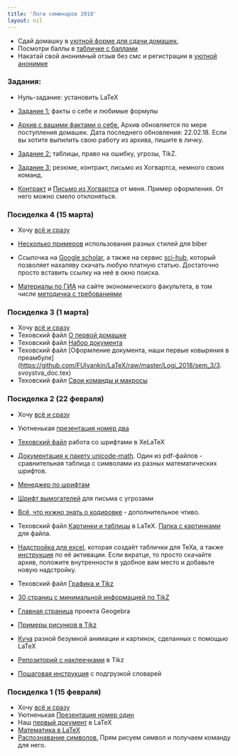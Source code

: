 ```yaml
---
title: 'Логи семинаров 2018'
layout: nil
---
```


* Сдай домашку в [уютной форме для сдачи домашек](https://docs.google.com/forms/d/1NeXvF2TvweifjkZCqfyUoEI4A_TwswzSTEzgSPH6ZPU/edit),  
* Посмотри баллы в [табличке с баллами](https://docs.google.com/spreadsheets/d/e/2PACX-1vRoFWrV3934rZdc_FRMEcnEXw4zwvIwg9JIcJMex4uXz2eI5GSwBtNIc9s8XgON5yFzXu3PddwYFg7T/pubhtml?gid=1636038328&single=true)
* Накатай свой анонимный отзыв без смс и регистрации в [уютной анонимке](https://docs.google.com/forms/d/e/1FAIpQLSfn77YbXk-hwept85Tu4y4ZZs5rtCK0kzJDeCRP08Y1_5v3dw/viewform)

### Задания:

* Нуль-задание: установить LaTeX
* [Задание 1:](https://github.com/FUlyankin/LaTeX/raw/master/Logi_2018/Homework_2018/hw1.pdf) факты о себе и любимые формулы
* [Архив с вашими фактами о себе.](https://github.com/FUlyankin/LaTeX/raw/master/Logi_2018/Done_homework/HW_1.zip) Архив обновляется по мере поступления домашек. Дата последнего обновления: 22.02.18. Если вы хотите выпилить свою работу из архива, пишите в личку.

* [Задание 2:](https://github.com/FUlyankin/LaTeX/raw/master/Logi_2018/Homework_2018/hw2.pdf) таблицы, право на ошибку, угрозы, TikZ.

* [Задание 3:](https://github.com/FUlyankin/LaTeX/raw/master/Logi_2018/Homework_2018/hw3.pdf) резюме, контракт, письмо из Хогвартса, немного своих команд.
* [Контракт](https://github.com/FUlyankin/LaTeX/blob/master/Logi_2017%20(old_materials)/Canonical_hw/Филя/contract.pdf) и [Письмо из Хогвартса](https://github.com/FUlyankin/LaTeX/blob/master/Logi_2017%20(old_materials)/Canonical_hw/Филя/hogwarts.pdf) от меня. Пример оформления. От него можно смело отклоняться.


### Посиделка 4 (15 марта)
* Хочу [всё и сразу](https://raw.githubusercontent.com/FUlyankin/LaTeX/master/Logi_2018/sem_4/sem_4.zip)

* [Несколько примеров](https://ru.sharelatex.com/learn/Biblatex_bibliography_styles) использования разных стилей для biber
* Ссылочка на [Google scholar](https://scholar.google.ru/), а также на сервис [sci-hub](http://www.sci-hub.cc/), который позволяет нахаляву скачать любую платную статью. Достаточно просто вставить ссылку на неё в окно поиска.

* [Материалы по ГИА](http://economy.ranepa.ru/studentam/gia/) на сайте экономического факультета, в том числе [методичка с требованиями](http://economy.ranepa.ru/new/wp-content/uploads/2016/03/Metod-oform-bakalavr-2016.pdf)



### Посиделка 3 (1 марта)
* Хочу [всё и сразу](https://raw.githubusercontent.com/FUlyankin/LaTeX/master/Logi_2018/sem_3/sem_3.zip)
* Texовский файл [О первой домашке](https://github.com/FUlyankin/LaTeX/raw/master/Logi_2018/sem_3/1.pro_hw_1.tex)
* Texовский файл [Набор документа](https://github.com/FUlyankin/LaTeX/raw/master/Logi_2018/sem_3/2.nabor.tex)
* Texовский файл [Оформление документа, наши первые ковыряния в преамбуле](https://github.com/FUlyankin/LaTeX/raw/master/Logi_2018/sem_3/3. svoystva_doc.tex)
* Texовский файл [Свои команды и макросы](https://github.com/FUlyankin/LaTeX/raw/master/Logi_2018/sem_3/4.makros.tex)





### Посиделка 2 (22 февраля)
* Хочу [всё и сразу](https://raw.githubusercontent.com/FUlyankin/LaTeX/master/Logi_2018/sem_2/sem_2.zip)
* Уютненькая [презентация номер два](https://github.com/FUlyankin/LaTeX/raw/master/Logi_2018/sem_2/presentation/presa2.pdf)

* [Texовский файл](https://github.com/FUlyankin/LaTeX/raw/master/Logi_2018/sem_2/xetex_fonts.tex) работа со шрифтами в XeLaTeX
* [Документация к пакету unicode-math](https://www.ctan.org/pkg/unicode-math). Один из pdf-файлов - сравнительная таблица с символами из разных математических шрифтов.
* [Менеджер по шрифтам](http://fontba.se/)
* [Шрифт вымогателей](http://www.dafont.com/phorssa.font) для письма с угрозами
* [Всё, что нужно знать о кодировке]( http://local.joelonsoftware.com/wiki/%D0%90%D0%B1%D1%81%D0%BE%D0%BB%D1%8E%D1%82%D0%BD%D1%8B%D0%B9_%D0%9C%D0%B8%D0%BD%D0%B8%D0%BC%D1%83%D0%BC,_%D0%BA%D0%BE%D1%82%D0%BE%D1%80%D1%8B%D0%B9_%D0%9A%D0%B0%D0%B6%D0%B4%D1%8B%D0%B9_%D0%A0%D0%B0%D0%B7%D1%80%D0%B0%D0%B1%D0%BE%D1%82%D1%87%D0%B8%D0%BA_%D0%9F%D1%80%D0%BE%D0%B3%D1%80%D0%B0%D0%BC%D0%BC%D0%BD%D0%BE%D0%B3%D0%BE_%D0%9E%D0%B1%D0%B5%D1%81%D0%BF%D0%B5%D1%87%D0%B5%D0%BD%D0%B8%D1%8F_%D0%9E%D0%B1%D1%8F%D0%B7%D0%B0%D1%82%D0%B5%D0%BB%D1%8C%D0%BD%D0%BE_%D0%94%D0%BE%D0%BB%D0%B6%D0%B5%D0%BD_%D0%97%D0%BD%D0%B0%D1%82%D1%8C_%D0%BE_Unicode_%D0%B8_%D0%9D%D0%B0%D0%B1%D0%BE%D1%80%D0%B0%D1%85_%D0%A1%D0%B8%D0%BC%D0%B2%D0%BE%D0%BB%D0%BE%D0%B2) - дополнительное чтиво.

* Texовский файл [Картинки и таблицы](https://github.com/FUlyankin/LaTeX/raw/master/Logi_2018/sem_2/pict_and_tables.tex) в LaTeX. [Папка с картинками](https://github.com/FUlyankin/LaTeX/raw/master/Logi_2018/sem_2/images.zip) для файла.
* [Надстройка для excel](https://www.ctan.org/pkg/excel2latex), которая создаёт таблички для TeXa, а также [инструкция](http://tex.stackexchange.com/questions/24897/using-excel2latex-in-excel-2010) по её активации. Если вкратце, то просто скачайте архив, положите внутренности в удобное вам место и добавьте новую надстройку.

* Texовский файл [Графика и Tikz](https://github.com/FUlyankin/LaTeX/raw/master/Logi_2018/sem_2/grathics_latex.tex)
*  [30 страниц с минимальной информацией по TikZ](http://cremeronline.com/LaTeX/minimaltikz.pdf )
*  [Главная страница](https://www.geogebra.org/cms/ru/) проекта Geogebra
*  [Примеры рисунков в Tikz](http://www.texample.net/tikz/)                
*  [Куча](http://tex.stackexchange.com/questions/158668/nice-scientific-pictures-show-off) разной безумной анимации и картинок, сделанных с помощью LaTeX
* [Репозиторий с наклеечками](https://github.com/FUlyankin/stickers) в Tikz

* [Пошаговая инструкция](http://blog.harrix.org/article/656) с подгрузкой словарей


### Посиделка 1 (15 февраля)
* Хочу [всё и сразу](https://raw.githubusercontent.com/FUlyankin/LaTeX/master/Logi_2018/sem_1/sem_1.zip)
* Уютненькая [Презентация номер один](https://github.com/FUlyankin/LaTeX/raw/master/Logi_2018/sem_1/presentation/presa.pdf)
* Наш [первый документ](https://raw.githubusercontent.com/FUlyankin/LaTeX/master/Logi_2018/sem_1/Our%20first%20LaTeX%20doc.tex) в LaTeX
* [Математика в LaTeX](https://raw.githubusercontent.com/FUlyankin/LaTeX/master/Logi_2018/sem_1/math_Latex.tex)
* [Распознавание символов.](http://detexify.kirelabs.org/classify.html) Прям рисуем символ и получаем команду для него.
